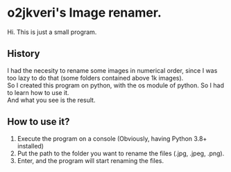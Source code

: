 <h1>o2jkveri's Image renamer.</h1> 
Hi. This is just a small program. 
<h2>History</h2>
<p>
  I had the necesity to rename some images in numerical order, since I was too lazy to do that (some folders contained above 1k images). <br>
  So I created this program on python, with the os module of python. So I had to learn how to use it. <br>
  And what you see is the result.
  
</p>

<h2>How to use it?</h2>
<p>
  <ol>
    <li>Execute the program on a console (Obviously, having Python 3.8+ installed)</li>
    <li>Put the path to the folder you want to rename the files (.jpg, .jpeg, .png).</li>
    <li>Enter, and the program will start renaming the files.</li>
  </ol>
</p>

